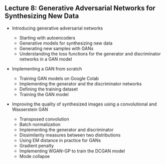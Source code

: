 
##  Lecture 8: Generative Adversarial Networks for Synthesizing New Data

- Introducing generative adversarial networks
  - Starting with autoencoders
  - Generative models for synthesizing new data
  - Generating new samples with GANs
  - Understanding the loss functions for the generator and discriminator networks in a GAN model
  
- Implementing a GAN from scratch
  - Training GAN models on Google Colab
  - Implementing the generator and the discriminator networks
  - Defining the training dataset
  - Training the GAN model
  
- Improving the quality of synthesized images using a convolutional and Wasserstein GAN
  - Transposed convolution
  - Batch normalization
  - Implementing the generator and discriminator
  - Dissimilarity measures between two distributions
  - Using EM distance in practice for GANs
  - Gradient penalty
  - Implementing WGAN-GP to train the DCGAN model
  - Mode collapse
  